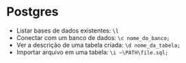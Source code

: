 # Postgres

- Listar bases de dados existentes: `\l`
- Conectar com um banco de dados: `\c nome_do_banco;`
- Ver a descrição de uma tabela criada: `\d nome_da_tabela;`
- Importar arquivo em uma tabela: `\i ~\PATH\file.sql;`
